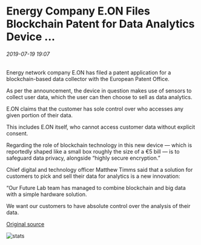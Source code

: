 # Energy Company E.ON Files Blockchain Patent for Data Analytics Device ...

###### 2019-07-19 19:07

Energy network company E.ON has filed a patent application for a blockchain-based data collector with the European Patent Office.

As per the announcement, the device in question makes use of sensors to collect user data, which the user can then choose to sell as data analytics.

E.ON claims that the customer has sole control over who accesses any given portion of their data.

This includes E.ON itself, who cannot access customer data without explicit consent.

Regarding the role of blockchain technology in this new device — which is reportedly shaped like a small box roughly the size of a €5 bill — is to safeguard data privacy, alongside “highly secure encryption.”

Chief digital and technology officer Matthew Timms said that a solution for customers to pick and sell their data for analytics is a new innovation:

“Our Future Lab team has managed to combine blockchain and big data with a simple hardware solution.

We want our customers to have absolute control over the analysis of their data.

[Original source](https://cointelegraph.com/news/energy-company-eon-files-blockchain-patent-for-data-analytics-device)

![stats](https://c.statcounter.com/11760860/0/a89fa40b/1/ "stats")